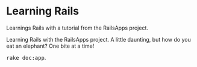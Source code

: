 Learning Rails
==

Learnings Rails with a tutorial from the RailsApps project.

Learning Rails with the RailsApps project. A little daunting, but how do you eat an elephant? One bite at a time!

<tt>rake doc:app</tt>.
